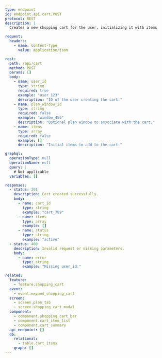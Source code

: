 ```yaml
---
type: endpoint
id: endpoint.api.cart.POST
protocol: REST
description: |
  Creates a new shopping cart for the user, initializing it with items or an empty state. Used when a user starts a new shopping session or plan window.

request:
  headers:
    - name: Content-Type
      value: application/json

rest:
  path: /api/cart
  method: POST
  params: []
  body:
    - name: user_id
      type: string
      required: true
      example: "user_123"
      description: "ID of the user creating the cart."
    - name: plan_window_id
      type: string
      required: false
      example: "window_456"
      description: "Optional plan window to associate with the cart."
    - name: items
      type: array
      required: false
      example: []
      description: "Initial items to add to the cart."

graphql:
  operationType: null
  operationName: null
  query: |
    # Not applicable
  variables: []

responses:
  - status: 201
    description: Cart created successfully.
    body:
      - name: cart_id
        type: string
        example: "cart_789"
      - name: items
        type: array
        example: []
      - name: status
        type: string
        example: "active"
  - status: 400
    description: Invalid request or missing parameters.
    body:
      - name: error
        type: string
        example: "Missing user_id."

related:
  feature:
    - feature.shopping_cart
  event:
    - event.expand_shopping_cart
  screen:
    - screen.plan_tab
    - screen.shopping_cart_modal
  component:
    - component.shopping_cart_bar
    - component.cart_item_list
    - component.cart_summary
  api_endpoint: []
  db:
    relational:
      - table.cart_items
    graph: []
---
```

